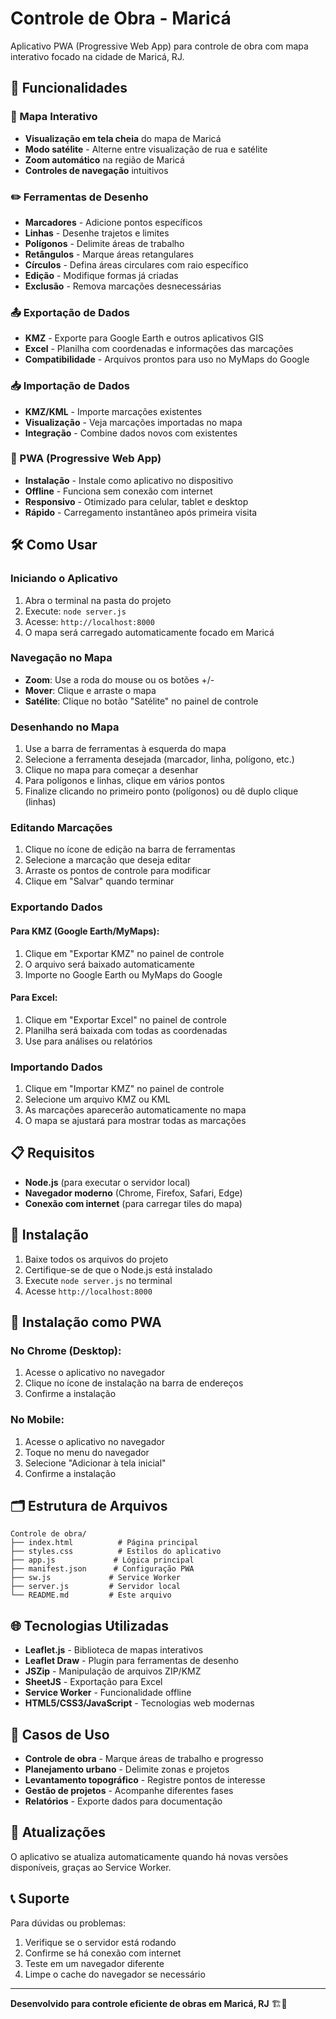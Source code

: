 # Controle de Obra - Maricá

Aplicativo PWA (Progressive Web App) para controle de obra com mapa interativo focado na cidade de Maricá, RJ.

## 🚀 Funcionalidades

### 📍 Mapa Interativo
- **Visualização em tela cheia** do mapa de Maricá
- **Modo satélite** - Alterne entre visualização de rua e satélite
- **Zoom automático** na região de Maricá
- **Controles de navegação** intuitivos

### ✏️ Ferramentas de Desenho
- **Marcadores** - Adicione pontos específicos
- **Linhas** - Desenhe trajetos e limites
- **Polígonos** - Delimite áreas de trabalho
- **Retângulos** - Marque áreas retangulares
- **Círculos** - Defina áreas circulares com raio específico
- **Edição** - Modifique formas já criadas
- **Exclusão** - Remova marcações desnecessárias

### 📤 Exportação de Dados
- **KMZ** - Exporte para Google Earth e outros aplicativos GIS
- **Excel** - Planilha com coordenadas e informações das marcações
- **Compatibilidade** - Arquivos prontos para uso no MyMaps do Google

### 📥 Importação de Dados
- **KMZ/KML** - Importe marcações existentes
- **Visualização** - Veja marcações importadas no mapa
- **Integração** - Combine dados novos com existentes

### 📱 PWA (Progressive Web App)
- **Instalação** - Instale como aplicativo no dispositivo
- **Offline** - Funciona sem conexão com internet
- **Responsivo** - Otimizado para celular, tablet e desktop
- **Rápido** - Carregamento instantâneo após primeira visita

## 🛠️ Como Usar

### Iniciando o Aplicativo
1. Abra o terminal na pasta do projeto
2. Execute: `node server.js`
3. Acesse: `http://localhost:8000`
4. O mapa será carregado automaticamente focado em Maricá

### Navegação no Mapa
- **Zoom**: Use a roda do mouse ou os botões +/-
- **Mover**: Clique e arraste o mapa
- **Satélite**: Clique no botão "Satélite" no painel de controle

### Desenhando no Mapa
1. Use a barra de ferramentas à esquerda do mapa
2. Selecione a ferramenta desejada (marcador, linha, polígono, etc.)
3. Clique no mapa para começar a desenhar
4. Para polígonos e linhas, clique em vários pontos
5. Finalize clicando no primeiro ponto (polígonos) ou dê duplo clique (linhas)

### Editando Marcações
1. Clique no ícone de edição na barra de ferramentas
2. Selecione a marcação que deseja editar
3. Arraste os pontos de controle para modificar
4. Clique em "Salvar" quando terminar

### Exportando Dados

#### Para KMZ (Google Earth/MyMaps):
1. Clique em "Exportar KMZ" no painel de controle
2. O arquivo será baixado automaticamente
3. Importe no Google Earth ou MyMaps do Google

#### Para Excel:
1. Clique em "Exportar Excel" no painel de controle
2. Planilha será baixada com todas as coordenadas
3. Use para análises ou relatórios

### Importando Dados
1. Clique em "Importar KMZ" no painel de controle
2. Selecione um arquivo KMZ ou KML
3. As marcações aparecerão automaticamente no mapa
4. O mapa se ajustará para mostrar todas as marcações

## 📋 Requisitos

- **Node.js** (para executar o servidor local)
- **Navegador moderno** (Chrome, Firefox, Safari, Edge)
- **Conexão com internet** (para carregar tiles do mapa)

## 🔧 Instalação

1. Baixe todos os arquivos do projeto
2. Certifique-se de que o Node.js está instalado
3. Execute `node server.js` no terminal
4. Acesse `http://localhost:8000`

## 📱 Instalação como PWA

### No Chrome (Desktop):
1. Acesse o aplicativo no navegador
2. Clique no ícone de instalação na barra de endereços
3. Confirme a instalação

### No Mobile:
1. Acesse o aplicativo no navegador
2. Toque no menu do navegador
3. Selecione "Adicionar à tela inicial"
4. Confirme a instalação

## 🗂️ Estrutura de Arquivos

```
Controle de obra/
├── index.html          # Página principal
├── styles.css          # Estilos do aplicativo
├── app.js             # Lógica principal
├── manifest.json      # Configuração PWA
├── sw.js             # Service Worker
├── server.js         # Servidor local
└── README.md         # Este arquivo
```

## 🌐 Tecnologias Utilizadas

- **Leaflet.js** - Biblioteca de mapas interativos
- **Leaflet Draw** - Plugin para ferramentas de desenho
- **JSZip** - Manipulação de arquivos ZIP/KMZ
- **SheetJS** - Exportação para Excel
- **Service Worker** - Funcionalidade offline
- **HTML5/CSS3/JavaScript** - Tecnologias web modernas

## 🎯 Casos de Uso

- **Controle de obra** - Marque áreas de trabalho e progresso
- **Planejamento urbano** - Delimite zonas e projetos
- **Levantamento topográfico** - Registre pontos de interesse
- **Gestão de projetos** - Acompanhe diferentes fases
- **Relatórios** - Exporte dados para documentação

## 🔄 Atualizações

O aplicativo se atualiza automaticamente quando há novas versões disponíveis, graças ao Service Worker.

## 📞 Suporte

Para dúvidas ou problemas:
1. Verifique se o servidor está rodando
2. Confirme se há conexão com internet
3. Teste em um navegador diferente
4. Limpe o cache do navegador se necessário

---

**Desenvolvido para controle eficiente de obras em Maricá, RJ** 🏗️📍